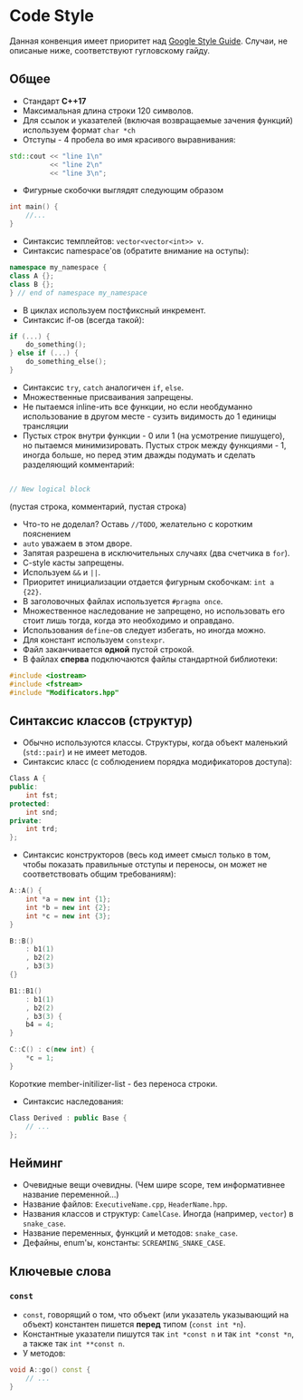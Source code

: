 # Code Style
Данная конвенция имеет приоритет над [Google Style Guide](https://google.github.io/styleguide/cppguide.html). Случаи, не описаные ниже, соответствуют гугловскому гайду.
## Общее
* Стандарт **C++17**
* Максимальная длина строки 120 символов.
* Для ссылок и указателей (включая возвращаемые зачения функций) используем формат `char *ch`
* Отступы - 4 пробела во имя красивого выравнивания:
```c++
std::cout << "line 1\n"
          << "line 2\n"
          << "line 3\n";
```
* Фигурные скобочки выглядят следующим образом 
```c++
int main() {
    //...
}
```
* Синтаксис темплейтов: `vector<vector<int>> v`.
* Синтаксис namespace'ов (обратите внимание на оступы):
```c++
namespace my_namespace {
class A {};
class B {};
} // end of namespace my_namespace
```
* В циклах используем постфиксный инкремент.
* Синтаксис if-ов (всегда такой):
```c++
if (...) {
    do_something();
} else if (...) {
    do_something_else();
}
```
* Синтаксис `try`, `catch` аналогичен `if`, `else`.
* Множественные присваивания запрещены.
* Не пытаемся inline-ить все функции, но если необдуманно использование в другом месте - сузить видимость до 1 единицы трансляции
* Пустых строк внутри функции - 0 или 1 (на усмотрение пишущего), но пытаемся минимизировать. Пустых строк между функциями - 1, иногда больше, но перед этим дважды подумать и сделать разделяющий комментарий:
```c++

// New logical block

```
(пустая строка, комментарий, пустая строка)
* Что-то не доделал? Оставь `//TODO`, желательно с коротким пояснением
* `auto` уважаем в этом дворе.
* Запятая разрешена в исключительных случаях (два счетчика в `for`).
* C-style касты запрещены.
* Используем `&&` и `||`.
* Приоритет инициализации отдается фигурным скобочкам: `int a {22}`.
* В заголовочных файлах используется `#pragma once`.
* Множественное наследование не запрещено, но использовать его стоит лишь тогда, когда это необходимо и оправдано.
* Использования `define`-ов следует избегать, но иногда можно.
* Для констант используем `constexpr`.
* Файл заканчивается **одной** пустой строкой.
* В файлах **сперва** подключаются файлы стандартной библиотеки:
```c++
#include <iostream>
#include <fstream>
#include "Modificators.hpp"
```
## Синтаксис классов (структур)
* Обычно используются классы. Структуры, когда объект маленький (`std::pair`) и не имеет методов.
* Синтаксис класс (с соблюдением порядка модификаторов доступа):
```c++
Class A {
public:
    int fst;
protected:
    int snd;
private:
    int trd;
};
```
* Синтаксис конструкторов (весь код имеет смысл только в том, чтобы показать правильные отступы и переносы, он может не соответствовать общим требованиям):
```c++
A::A() {
    int *a = new int {1};
    int *b = new int {2};
    int *c = new int {3};
}

B::B()
    : b1(1)
    , b2(2)
    , b3(3)
{}

B1::B1()
    : b1(1)
    , b2(2)
    , b3(3) {
    b4 = 4;
}

C::C() : c(new int) {
    *c = 1;
}
```
Короткие member-initilizer-list - без переноса строки.
* Синтаксис наследования:
```c++
Class Derived : public Base {
    // ...
};
```
## Нейминг
* Очевидные вещи очевидны. (Чем шире scope, тем информативнее название переменной...)
* Название файлов: `ExecutiveName.cpp`, `HeaderName.hpp`.
* Названия классов и структур: `CamelCase`. Иногда (например, `vector`) в `snake_case`.
* Название переменных, функций и методов: `snake_case`.
* Дефайны, enum'ы, константы: `SCREAMING_SNAKE_CASE`.
## Ключевые слова
### `const`
* `const`, говорящий о том, что объект (или указатель указывающий на объект) константен пишется **перед** типом (`const int *n`).
* Константные указатели пишутся так `int *const n` и так `int *const *n`, а также так `int **const n`.
* У методов:
```c++
void A::go() const {
    // ...
}
```
